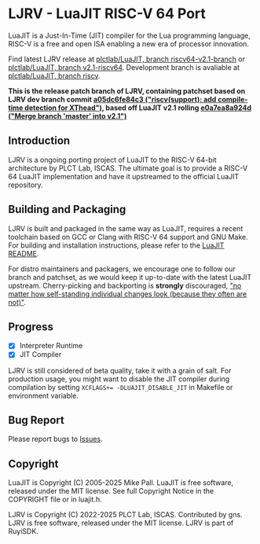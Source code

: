 # LJRV - LuaJIT RISC-V 64 Port

LuaJIT is a Just-In-Time (JIT) compiler for the Lua programming language,
RISC-V is a free and open ISA enabling a new era of processor innovation.

Find latest LJRV release at [plctlab/LuaJIT, branch riscv64-v2.1-branch](https://github.com/plctlab/LuaJIT/tree/riscv64-v2.1-branch) or [plctlab/LuaJIT, branch v2.1-riscv64](https://github.com/plctlab/LuaJIT/tree/v2.1-riscv64).
Development branch is avaliable at [plctlab/LuaJIT, branch riscv](https://github.com/plctlab/LuaJIT/tree/riscv).

**This is the release patch branch of LJRV, containing patchset based on LJRV dev branch commit [a05dc6fe84c3 ("riscv(support): add compile-time detection for XThead")](https://github.com/plctlab/LuaJIT/commit/a05dc6fe84c3e6356734dcf0e57e7e1957ae7324), based off LuaJIT v2.1 rolling [e0a7ea8a924d ("Merge branch 'master' into v2.1")](https://github.com/LuaJIT/LuaJIT/commit/e0a7ea8a924d8137e6950b97c3e36f17264f6c79)**

## Introduction

LJRV is a ongoing porting project of LuaJIT to the RISC-V 64-bit architecture by PLCT Lab, ISCAS.
The ultimate goal is to provide a RISC-V 64 LuaJIT implementation and have it upstreamed to the official LuaJIT repository.

## Building and Packaging

LJRV is built and packaged in the same way as LuaJIT, requires a recent toolchain based on GCC or Clang with RISC-V 64 support and GNU Make.
For building and installation instructions, please refer to the [LuaJIT README](https://luajit.org/install.html).

For distro maintainers and packagers, we encourage one to follow our branch and patchset, as we would keep it up-to-date with the latest LuaJIT upstream. Cherry-picking and backporting is **strongly** discouraged, ["no matter how self-standing individual changes look (because they often are not)"](https://luajit.org/download.html).

## Progress

- [x] Interpreter Runtime
- [x] JIT Compiler

LJRV is still considered of beta quality, take it with a grain of salt.
For production usage, you might want to disable the JIT compiler during compilation by setting `XCFLAGS+= -DLUAJIT_DISABLE_JIT` in Makefile or environment variable.

## Bug Report

Please report bugs to [Issues](https://github.com/ruyisdk/LuaJIT/issues).

## Copyright

LuaJIT is Copyright (C) 2005-2025 Mike Pall.
LuaJIT is free software, released under the MIT license.
See full Copyright Notice in the COPYRIGHT file or in luajit.h.

LJRV is Copyright (C) 2022-2025 PLCT Lab, ISCAS. Contributed by gns.
LJRV is free software, released under the MIT license.
LJRV is part of RuyiSDK.
